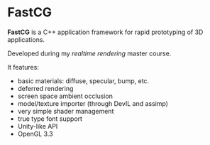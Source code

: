 # FastCG

**FastCG** is a C++ application framework for rapid prototyping of 3D applications.

Developed during my *realtime rendering* master course. 

It features:

 - basic materials: diffuse, specular, bump, etc.
 - deferred rendering
 - screen space ambient occlusion
 - model/texture importer (through DevIL and assimp)
 - very simple shader management
 - true type font support
 - Unity-like API
 - OpenGL 3.3
